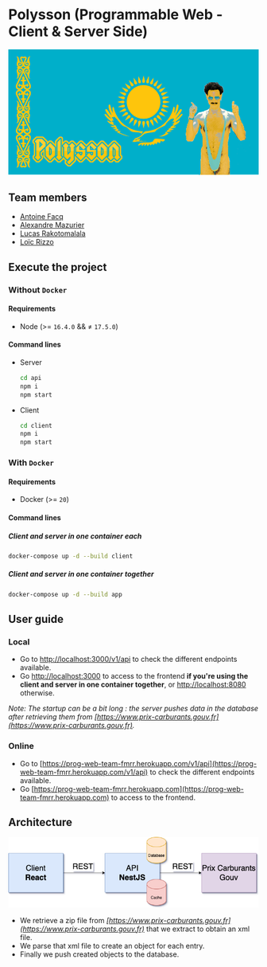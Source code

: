 # Polysson (Programmable Web - Client & Server Side)

![Emblem](resources/emblem.png "Emblem")

## Team members

- [Antoine Facq](https://github.com/AntoineFacq)
- [Alexandre Mazurier](https://github.com/Alexandre-MAZURIER)
- [Lucas Rakotomalala](https://github.com/LucasRakotomalala)
- [Loïc Rizzo](https://github.com/Loic-Rizzo)

## Execute the project

### Without `Docker`

#### Requirements

- Node (>= `16.4.0`  && ≠ `17.5.0`)

#### Command lines

- Server

  ```sh
  cd api
  npm i
  npm start
  ```

- Client

  ```sh
  cd client
  npm i
  npm start
  ```

### With `Docker`

#### Requirements

- Docker (>= `20`)

#### Command lines

##### Client and server in one container each

```sh
docker-compose up -d --build client
```

##### Client and server in one container together

```sh
docker-compose up -d --build app
```

## User guide

### Local

- Go to [http://localhost:3000/v1/api](http://localhost:3000/v1/api) to check the different endpoints available.
- Go [http://localhost:3000](http://localhost:3000) to access to the frontend **if you're using the client and server in one container together**, or [http://localhost:8080](http://localhost:8080) otherwise.

*Note: The startup can be a bit long : the server pushes data in the database after retrieving them from [https://www.prix-carburants.gouv.fr](https://www.prix-carburants.gouv.fr).*

### Online

- Go to [https://prog-web-team-fmrr.herokuapp.com/v1/api](https://prog-web-team-fmrr.herokuapp.com/v1/api) to check the different endpoints available.
- Go [https://prog-web-team-fmrr.herokuapp.com](https://prog-web-team-fmrr.herokuapp.com) to access to the frontend.

## Architecture

![Architecture](resources/architecture.png "Architecture")

- We retrieve a zip file from *[https://www.prix-carburants.gouv.fr](https://www.prix-carburants.gouv.fr)* that we extract to obtain an xml file.
- We parse that xml file to create an object for each entry.
- Finally we push created objects to the database.
